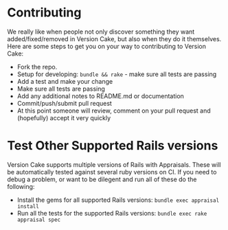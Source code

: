 # Contributing

We really like when people not only discover something they want added/fixed/removed in Version Cake, but also when they do it themselves. Here are some steps to get you on your way to contributing to Version Cake:

* Fork the repo.
* Setup for developing: `bundle && rake` - make sure all tests are passing
* Add a test and make your change
* Make sure all tests are passing
* Add any additional notes to README.md or documentation
* Commit/push/submit pull request
* At this point someone will review, comment on your pull request and (hopefully) accept it very quickly

# Test Other Supported Rails versions

Version Cake supports multiple versions of Rails with Appraisals. These will be automatically tested against several ruby versions on CI. If you need to debug a problem, or want to be dilegent and run all of these do the following:

* Install the gems for all supported Rails versions: `bundle exec appraisal install`
* Run all the tests for the supported Rails versions: `bundle exec rake appraisal spec`
